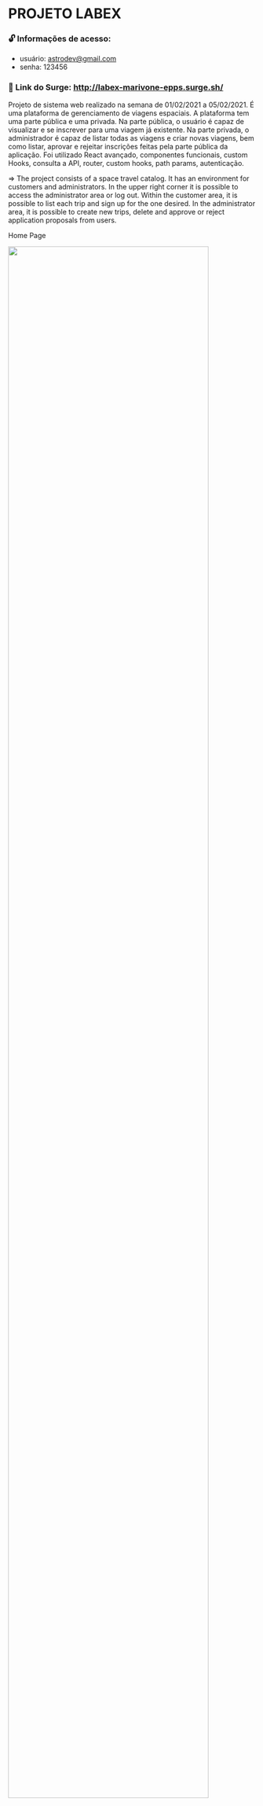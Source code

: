 # PROJETO LABEX

### 🔓 Informações de acesso:
- usuário: astrodev@gmail.com
- senha: 123456

### 🔗 Link do Surge: http://labex-marivone-epps.surge.sh/

Projeto de sistema web realizado na semana de 01/02/2021 a 05/02/2021. É uma plataforma de gerenciamento de viagens espaciais. A plataforma tem uma parte pública e uma privada. Na parte pública, o usuário é capaz de visualizar e se inscrever para uma viagem já existente. Na parte privada, o administrador é capaz de listar todas as viagens e criar novas viagens, bem como listar, aprovar e rejeitar inscrições feitas pela parte pública da aplicação. Foi utilizado React avançado, componentes funcionais, custom Hooks, consulta a API, router, custom  hooks, path params, autenticação. 
<br />

=> The project consists of a space travel catalog. It has an environment for customers and administrators. In the upper right corner it is possible to access the administrator area or log out. Within the customer area, it is possible to list each trip and sign up for the one desired. In the administrator area, it is possible to create new trips, delete and approve or reject application proposals from users.

<p>Home Page</p>
<img src="https://user-images.githubusercontent.com/74380088/108924037-abe2eb00-7618-11eb-820d-10e022f51d81.png" width="90%"></img> 
<img src="https://user-images.githubusercontent.com/74380088/108924052-b604e980-7618-11eb-97ca-8d43bf14bc2f.png" width="90%"></img> 


Destinos
<img src="https://user-images.githubusercontent.com/74380088/108924078-c6b55f80-7618-11eb-9a5c-e879d6f5645a.png" width="90%"></img> 
<img src="https://user-images.githubusercontent.com/74380088/108924096-cddc6d80-7618-11eb-8c54-3a9236272e27.png" width="90%"></img> 

Candidate-se
<img src="https://user-images.githubusercontent.com/74380088/108924134-e187d400-7618-11eb-8ab2-fa1334b119b3.png" width="90%"></img> 
<img src="https://user-images.githubusercontent.com/74380088/108924210-ff553900-7618-11eb-8003-971195083a06.png" width="90%"></img> 

Sobre
<img src="https://user-images.githubusercontent.com/74380088/108924254-1431cc80-7619-11eb-9659-d76c0e132a18.png" width="90%"></img> 

LOGIN
<img src="https://user-images.githubusercontent.com/74380088/108924279-201d8e80-7619-11eb-8728-7dd7ba649ae0.png" width="90%"></img> 

AREA RESTRITA
Lista de Viagens
<img src="https://user-images.githubusercontent.com/74380088/108924368-45aa9800-7619-11eb-9e81-e8fa8533bbe3.png" width="90%"></img> 

Detalhes da Viagem
<img src="https://user-images.githubusercontent.com/74380088/108924484-7985bd80-7619-11eb-91cd-b98147b9ac34.png" width="90%"></img> 

Criar viagem
<img src="https://user-images.githubusercontent.com/74380088/108924515-860a1600-7619-11eb-94c9-0e7503d944e9.png" width="90%"></img> 
